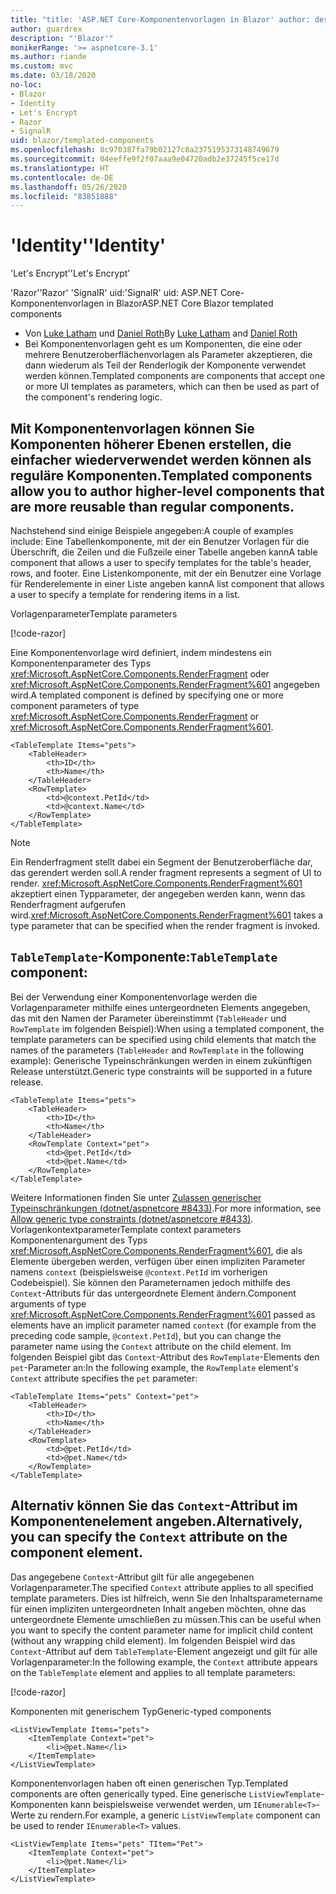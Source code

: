 ```yaml
---
title: "title: 'ASP.NET Core-Komponentenvorlagen in Blazor' author: description: monikerRange: ms.author: ms.custom: ms.date: no-loc:"
author: guardrex
description: "'Blazor'"
monikerRange: '>= aspnetcore-3.1'
ms.author: riande
ms.custom: mvc
ms.date: 03/18/2020
no-loc:
- Blazor
- Identity
- Let's Encrypt
- Razor
- SignalR
uid: blazor/templated-components
ms.openlocfilehash: 8c970387fa79b02127c8a2375195373148749679
ms.sourcegitcommit: 04eeffe9f2f07aaa9e04720adb2e37245f5ce17d
ms.translationtype: HT
ms.contentlocale: de-DE
ms.lasthandoff: 05/26/2020
ms.locfileid: "83851888"
---
```

# <a name="aspnet-core-blazor-templated-components"></a><span data-ttu-id="59a2a-103">'Identity'</span><span class="sxs-lookup"><span data-stu-id="59a2a-103">'Identity'</span></span>

<span data-ttu-id="59a2a-104">'Let's Encrypt'</span><span class="sxs-lookup"><span data-stu-id="59a2a-104">'Let's Encrypt'</span></span>

<span data-ttu-id="59a2a-105">'Razor'</span><span class="sxs-lookup"><span data-stu-id="59a2a-105">'Razor'</span></span> <span data-ttu-id="59a2a-106">'SignalR' uid:</span><span class="sxs-lookup"><span data-stu-id="59a2a-106">'SignalR' uid:</span></span> <span data-ttu-id="59a2a-107">ASP.NET Core-Komponentenvorlagen in Blazor</span><span class="sxs-lookup"><span data-stu-id="59a2a-107">ASP.NET Core Blazor templated components</span></span>

* <span data-ttu-id="59a2a-108">Von [Luke Latham](https://github.com/guardrex) und [Daniel Roth](https://github.com/danroth27)</span><span class="sxs-lookup"><span data-stu-id="59a2a-108">By [Luke Latham](https://github.com/guardrex) and [Daniel Roth](https://github.com/danroth27)</span></span>
* <span data-ttu-id="59a2a-109">Bei Komponentenvorlagen geht es um Komponenten, die eine oder mehrere Benutzeroberflächenvorlagen als Parameter akzeptieren, die dann wiederum als Teil der Renderlogik der Komponente verwendet werden können.</span><span class="sxs-lookup"><span data-stu-id="59a2a-109">Templated components are components that accept one or more UI templates as parameters, which can then be used as part of the component's rendering logic.</span></span>

## <a name="template-parameters"></a><span data-ttu-id="59a2a-110">Mit Komponentenvorlagen können Sie Komponenten höherer Ebenen erstellen, die einfacher wiederverwendet werden können als reguläre Komponenten.</span><span class="sxs-lookup"><span data-stu-id="59a2a-110">Templated components allow you to author higher-level components that are more reusable than regular components.</span></span>

<span data-ttu-id="59a2a-111">Nachstehend sind einige Beispiele angegeben:</span><span class="sxs-lookup"><span data-stu-id="59a2a-111">A couple of examples include:</span></span> <span data-ttu-id="59a2a-112">Eine Tabellenkomponente, mit der ein Benutzer Vorlagen für die Überschrift, die Zeilen und die Fußzeile einer Tabelle angeben kann</span><span class="sxs-lookup"><span data-stu-id="59a2a-112">A table component that allows a user to specify templates for the table's header, rows, and footer.</span></span> <span data-ttu-id="59a2a-113">Eine Listenkomponente, mit der ein Benutzer eine Vorlage für Renderelemente in einer Liste angeben kann</span><span class="sxs-lookup"><span data-stu-id="59a2a-113">A list component that allows a user to specify a template for rendering items in a list.</span></span>

<span data-ttu-id="59a2a-114">Vorlagenparameter</span><span class="sxs-lookup"><span data-stu-id="59a2a-114">Template parameters</span></span>

[!code-razor[](common/samples/3.x/BlazorWebAssemblySample/Components/TableTemplate.razor)]

<span data-ttu-id="59a2a-115">Eine Komponentenvorlage wird definiert, indem mindestens ein Komponentenparameter des Typs <xref:Microsoft.AspNetCore.Components.RenderFragment> oder <xref:Microsoft.AspNetCore.Components.RenderFragment%601> angegeben wird.</span><span class="sxs-lookup"><span data-stu-id="59a2a-115">A templated component is defined by specifying one or more component parameters of type <xref:Microsoft.AspNetCore.Components.RenderFragment> or <xref:Microsoft.AspNetCore.Components.RenderFragment%601>.</span></span>

```razor
<TableTemplate Items="pets">
    <TableHeader>
        <th>ID</th>
        <th>Name</th>
    </TableHeader>
    <RowTemplate>
        <td>@context.PetId</td>
        <td>@context.Name</td>
    </RowTemplate>
</TableTemplate>
```

> [!NOTE]
> <span data-ttu-id="59a2a-116">Ein Renderfragment stellt dabei ein Segment der Benutzeroberfläche dar, das gerendert werden soll.</span><span class="sxs-lookup"><span data-stu-id="59a2a-116">A render fragment represents a segment of UI to render.</span></span> <span data-ttu-id="59a2a-117"><xref:Microsoft.AspNetCore.Components.RenderFragment%601> akzeptiert einen Typparameter, der angegeben werden kann, wenn das Renderfragment aufgerufen wird.</span><span class="sxs-lookup"><span data-stu-id="59a2a-117"><xref:Microsoft.AspNetCore.Components.RenderFragment%601> takes a type parameter that can be specified when the render fragment is invoked.</span></span>

## <a name="template-context-parameters"></a><span data-ttu-id="59a2a-118">`TableTemplate`-Komponente:</span><span class="sxs-lookup"><span data-stu-id="59a2a-118">`TableTemplate` component:</span></span>

<span data-ttu-id="59a2a-119">Bei der Verwendung einer Komponentenvorlage werden die Vorlagenparameter mithilfe eines untergeordneten Elements angegeben, das mit den Namen der Parameter übereinstimmt (`TableHeader` und `RowTemplate` im folgenden Beispiel):</span><span class="sxs-lookup"><span data-stu-id="59a2a-119">When using a templated component, the template parameters can be specified using child elements that match the names of the parameters (`TableHeader` and `RowTemplate` in the following example):</span></span> <span data-ttu-id="59a2a-120">Generische Typeinschränkungen werden in einem zukünftigen Release unterstützt.</span><span class="sxs-lookup"><span data-stu-id="59a2a-120">Generic type constraints will be supported in a future release.</span></span>

```razor
<TableTemplate Items="pets">
    <TableHeader>
        <th>ID</th>
        <th>Name</th>
    </TableHeader>
    <RowTemplate Context="pet">
        <td>@pet.PetId</td>
        <td>@pet.Name</td>
    </RowTemplate>
</TableTemplate>
```

<span data-ttu-id="59a2a-121">Weitere Informationen finden Sie unter [Zulassen generischer Typeinschränkungen (dotnet/aspnetcore #8433)](https://github.com/dotnet/aspnetcore/issues/8433).</span><span class="sxs-lookup"><span data-stu-id="59a2a-121">For more information, see [Allow generic type constraints (dotnet/aspnetcore #8433)](https://github.com/dotnet/aspnetcore/issues/8433).</span></span> <span data-ttu-id="59a2a-122">Vorlagenkontextparameter</span><span class="sxs-lookup"><span data-stu-id="59a2a-122">Template context parameters</span></span> <span data-ttu-id="59a2a-123">Komponentenargument des Typs <xref:Microsoft.AspNetCore.Components.RenderFragment%601>, die als Elemente übergeben werden, verfügen über einen impliziten Parameter namens `context` (beispielsweise `@context.PetId` im vorherigen Codebeispiel). Sie können den Parameternamen jedoch mithilfe des `Context`-Attributs für das untergeordnete Element ändern.</span><span class="sxs-lookup"><span data-stu-id="59a2a-123">Component arguments of type <xref:Microsoft.AspNetCore.Components.RenderFragment%601> passed as elements have an implicit parameter named `context` (for example from the preceding code sample, `@context.PetId`), but you can change the parameter name using the `Context` attribute on the child element.</span></span> <span data-ttu-id="59a2a-124">Im folgenden Beispiel gibt das `Context`-Attribut des `RowTemplate`-Elements den `pet`-Parameter an:</span><span class="sxs-lookup"><span data-stu-id="59a2a-124">In the following example, the `RowTemplate` element's `Context` attribute specifies the `pet` parameter:</span></span>

```razor
<TableTemplate Items="pets" Context="pet">
    <TableHeader>
        <th>ID</th>
        <th>Name</th>
    </TableHeader>
    <RowTemplate>
        <td>@pet.PetId</td>
        <td>@pet.Name</td>
    </RowTemplate>
</TableTemplate>
```

## <a name="generic-typed-components"></a><span data-ttu-id="59a2a-125">Alternativ können Sie das `Context`-Attribut im Komponentenelement angeben.</span><span class="sxs-lookup"><span data-stu-id="59a2a-125">Alternatively, you can specify the `Context` attribute on the component element.</span></span>

<span data-ttu-id="59a2a-126">Das angegebene `Context`-Attribut gilt für alle angegebenen Vorlagenparameter.</span><span class="sxs-lookup"><span data-stu-id="59a2a-126">The specified `Context` attribute applies to all specified template parameters.</span></span> <span data-ttu-id="59a2a-127">Dies ist hilfreich, wenn Sie den Inhaltsparametername für einen impliziten untergeordneten Inhalt angeben möchten, ohne das untergeordnete Elemente umschließen zu müssen.</span><span class="sxs-lookup"><span data-stu-id="59a2a-127">This can be useful when you want to specify the content parameter name for implicit child content (without any wrapping child element).</span></span> <span data-ttu-id="59a2a-128">Im folgenden Beispiel wird das `Context`-Attribut auf dem `TableTemplate`-Element angezeigt und gilt für alle Vorlagenparameter:</span><span class="sxs-lookup"><span data-stu-id="59a2a-128">In the following example, the `Context` attribute appears on the `TableTemplate` element and applies to all template parameters:</span></span>

[!code-razor[](common/samples/3.x/BlazorWebAssemblySample/Components/ListViewTemplate.razor)]

<span data-ttu-id="59a2a-129">Komponenten mit generischem Typ</span><span class="sxs-lookup"><span data-stu-id="59a2a-129">Generic-typed components</span></span>

```razor
<ListViewTemplate Items="pets">
    <ItemTemplate Context="pet">
        <li>@pet.Name</li>
    </ItemTemplate>
</ListViewTemplate>
```

<span data-ttu-id="59a2a-130">Komponentenvorlagen haben oft einen generischen Typ.</span><span class="sxs-lookup"><span data-stu-id="59a2a-130">Templated components are often generically typed.</span></span> <span data-ttu-id="59a2a-131">Eine generische `ListViewTemplate`-Komponenten kann beispielsweise verwendet werden, um `IEnumerable<T>`-Werte zu rendern.</span><span class="sxs-lookup"><span data-stu-id="59a2a-131">For example, a generic `ListViewTemplate` component can be used to render `IEnumerable<T>` values.</span></span>

```razor
<ListViewTemplate Items="pets" TItem="Pet">
    <ItemTemplate Context="pet">
        <li>@pet.Name</li>
    </ItemTemplate>
</ListViewTemplate>
```
